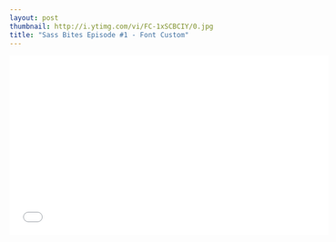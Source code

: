 ```yaml
---
layout: post
thumbnail: http://i.ytimg.com/vi/FC-1xSCBCIY/0.jpg 
title: "Sass Bites Episode #1 - Font Custom"
---
```


<iframe width='560' height='315' src='//www.youtube.com/embed/FC-1xSCBCIY' frameborder='0' allowfullscreen></iframe>